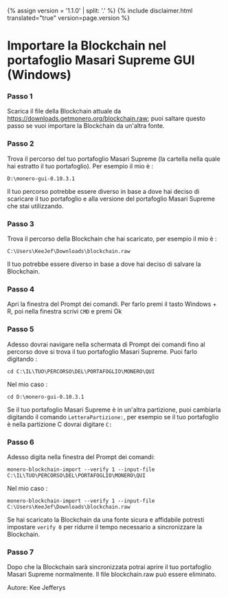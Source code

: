 {% assign version = '1.1.0' | split: '.' %}
{% include disclaimer.html translated="true" version=page.version %}
# Importare la Blockchain nel portafoglio Masari Supreme GUI (Windows)

### Passo 1

Scarica il file della Blockchain attuale da https://downloads.getmonero.org/blockchain.raw; puoi saltare questo passo se vuoi importare la Blockchain da un'altra fonte.

### Passo 2

Trova il percorso del tuo portafoglio Masari Supreme (la cartella nella quale hai estratto il tuo portafoglio). Per esempio il mio è :

`D:\monero-gui-0.10.3.1`

Il tuo percorso potrebbe essere diverso in base a dove hai deciso di scaricare il tuo portafoglio e alla versione del portafoglio Masari Supreme che stai utilizzando.

### Passo 3

Trova il percorso della Blockchain che hai scaricato, per esempio il mio è :

`C:\Users\KeeJef\Downloads\blockchain.raw`

Il tuo potrebbe essere diverso in base a dove hai deciso di salvare la Blockchain.

### Passo 4

Apri la finestra del Prompt dei comandi. Per farlo premi il tasto Windows + R, poi nella finestra scrivi `CMD` e premi Ok

### Passo 5

Adesso dovrai navigare nella schermata di Prompt dei comandi fino al percorso dove si trova il tuo portafoglio Masari Supreme. Puoi farlo digitando :

`cd C:\IL\TUO\PERCORSO\DEL\PORTAFOGLIO\MONERO\QUI` 

Nel mio caso :

`cd D:\monero-gui-0.10.3.1`

Se il tuo portafoglio Masari Supreme è in un'altra partizione, puoi cambiarla digitando il comando `LetteraPartizione:`, per esempio se il tuo portafoglio è nella partizione C dovrai digitare `C:`

### Passo 6

Adesso digita nella finestra del Prompt dei comandi:

`monero-blockchain-import --verify 1 --input-file C:\IL\TUO\PERCORSO\DEL\PORTAFOGLIO\MONERO\QUI`

Nel mio caso :

`monero-blockchain-import --verify 1 --input-file C:\Users\KeeJef\Downloads\blockchain.raw`

Se hai scaricato la Blockchain da una fonte sicura e affidabile potresti impostare `verify 0` per ridurre il tempo necessario a sincronizzare la Blockchain.

### Passo 7

Dopo che la Blockchain sarà sincronizzata potrai aprire il tuo portafoglio Masari Supreme normalmente. Il file blockchain.raw può essere eliminato.

Autore: Kee Jefferys
